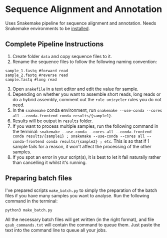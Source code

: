 # Sequence Alignment and Annotation

Uses Snakemake pipeline for sequence alignment and annotation. Needs Snakemake environments to be [installed](https://snakemake.readthedocs.io/en/stable/getting_started/installation.html).

## Complete Pipeline Instructions

1. Create folder ```data``` and copy sequence files to it.
2. Rename the sequence files to follow the following naming convention:
```
sample_1.fastq #forward read
sample_2.fastq #reverse read
sample.fastq #long read
``` 
3. Open ```snakefile``` in a text editor and edit the value for sample.
4. Depending on whether you want to assemble short reads, long reads or do a hybrid assembly, comment out the ```rule unicycler``` rules you do not need.
5. In the ```snakemake``` conda environment, run ```snakemake --use-conda --cores all --conda-frontend conda results/{sample1}```.
6. Results will be output in ```results``` folder.
7. If you want to process multiple samples, run the following command in the terminal: ```snakemake --use-conda --cores all --conda-frontend conda results/{sample1} ; snakemake --use-conda --cores all --conda-frontend conda results/{sample2} ; etc```. This is so that if 1 sample fails for a reason, it won't affect the processing of the other samples.
8. If you spot an error in your script(s), it is best to let it fail naturally rather than cancelling it whilst it's running.

## Preparing batch files
I've prepared scripts ```make_batch.py``` to simply the preparation of the batch files if you have many samples you want to analyse. Run the following command in the terminal:
```
python3 make_batch.py
```
All the necessary batch files will get written (in the right format), and file ```qsub_commands.txt``` will contain the command to queue them. Just paste the text into the command line to queue all your jobs.